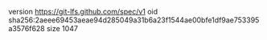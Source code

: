 version https://git-lfs.github.com/spec/v1
oid sha256:2aeee69453aeae94d285049a31b6a23f1544ae00bfe1df9ae753395a3576f628
size 1047

